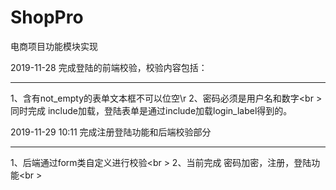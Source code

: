 # ShopPro
电商项目功能模块实现

2019-11-28 完成登陆的前端校验，校验内容包括：<hr>
     1、含有not_empty的表单文本框不可以位空\r
     2、密码必须是用户名和数字<br \>
     同时完成 include加载，登陆表单是通过include加载login_label得到的。
     
2019-11-29 10:11 完成注册登陆功能和后端校验部分 <hr>
    1、后端通过form类自定义进行校验<br \>
    2、当前完成 密码加密，注册，登陆功能<br \>
